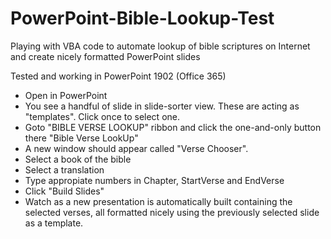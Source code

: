 # PowerPoint-Bible-Lookup-Test
Playing with VBA code to automate lookup of bible scriptures on Internet and create nicely formatted PowerPoint slides

Tested and working in PowerPoint 1902 (Office 365)

* Open in PowerPoint
* You see a handful of slide in slide-sorter view.  These are acting as "templates".  Click once to select one.
* Goto "BIBLE VERSE LOOKUP" ribbon and click the one-and-only button there "Bible Verse LookUp"
* A new window should appear called "Verse Chooser".
* Select a book of the bible
* Select a translation
* Type appropiate numbers in Chapter, StartVerse and EndVerse
* Click "Build Slides"
* Watch as a new presentation is automatically built containing the selected verses, all formatted nicely using the previously selected slide as a template.


